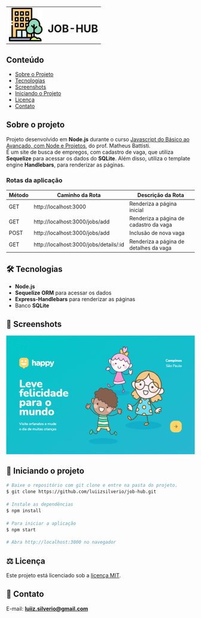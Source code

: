 <table>
  <tr>
    <td><img src="https://github.com/luiizsilverio/job-hub/blob/main/public/img/company.svg" style="width: 90px"/></td>
    <td><h1>JOB-HUB</h1></td>
  </tr>
</table>

## Conteúdo
* [Sobre o Projeto](#sobre-o-projeto)
* [Tecnologias](#hammer_and_wrench-tecnologias)
* [Screenshots](#camera_flash-screenshots)
* [Iniciando o Projeto](#car-Iniciando-o-projeto)
* [Licença](#balance_scale-licença)
* [Contato](#email-contato)


## Sobre o projeto
Projeto desenvolvido em __Node.js__ durante o curso [Javascript do Básico ao Avançado, com Node e Projetos](https://www.udemy.com/course/javascript-do-basico-ao-avancado-com-node-e-projetos/), do prof. Matheus Battisti.<br />
É um site de busca de empregos, com cadastro de vaga, que utiliza __Sequelize__ para acessar os dados do __SQLite__. Além disso, utiliza o template engine __Handlebars__, para renderizar as páginas.<br />


### Rotas da aplicação

| Método | Caminho da Rota | Descrição da Rota |
|---|---|---|
| GET | http://localhost:3000 | Renderiza a página inicial |
| GET | http://localhost:3000/jobs/add | Renderiza a página de cadastro da vaga |
| POST | http://localhost:3000/jobs/add | Inclusão de nova vaga |
| GET | http://localhost:3000/jobs/details/:id | Renderiza a página de detalhes da vaga |


## :hammer_and_wrench: Tecnologias
* __Node.js__
* __Sequelize ORM__ para acessar os dados
* __Express-Handlebars__ para renderizar as páginas
* Banco __SQLite__

## :camera_flash: Screenshots
![](https://github.com/luiizsilverio/happy/blob/main/public/images/screenshots/happy.gif)


## :car: Iniciando o projeto
```bash
# Baixe o repositório com git clone e entre na pasta do projeto.
$ git clone https://github.com/luiizsilverio/job-hub.git

# Instale as dependências
$ npm install

# Para iniciar a aplicação
$ npm start

# Abra http://localhost:3000 no navegador
```

## :balance_scale: Licença
Este projeto está licenciado sob a [licença MIT](LICENSE).

## :email: Contato

E-mail: [**luiiz.silverio@gmail.com**](mailto:luiiz.silverio@gmail.com)
